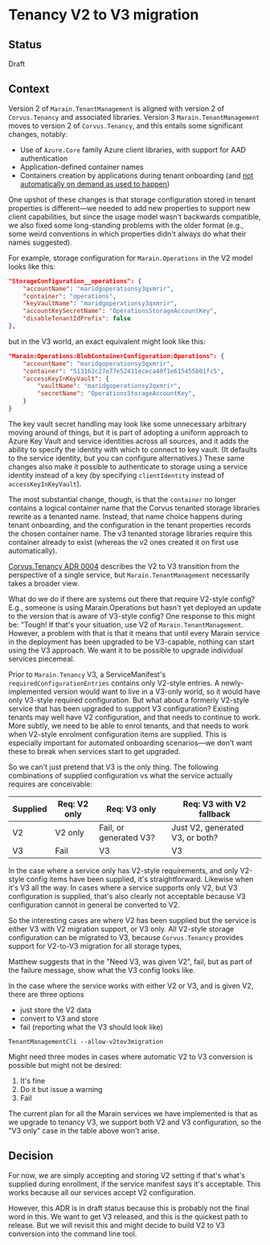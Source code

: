 # Tenancy V2 to V3 migration

## Status

Draft

## Context

Version 2 of `Marain.TenantManagement` is aligned with version 2 of `Corvus.Tenancy` and associated libraries. Version 3 `Marain.TenantManagement` moves to version 2 of `Corvus.Tenancy`, and this entails some significant changes, notably:

* Use of `Azure.Core` family Azure client libraries, with support for AAD authentication
* Application-defined container names
* Containers creation by applications during tenant onboarding (and [not automatically on demand as used to happen](https://github.com/corvus-dotnet/Corvus.Tenancy/blob/main/docs/adr/0003-no-automatic-storage-container-creation.md))

One upshot of these changes is that storage configuration stored in tenant properties is different—we needed to add new properties to support new client capabilities, but since the usage model wasn't backwards compatible, we also fixed some long-standing problems with the older format (e.g., some weird conventions in which properties didn't always do what their names suggested).

For example, storage configuration for `Marain.Operations` in the V2 model looks like this:


```json
"StorageConfiguration__operations": {
    "accountName": "maridgoperationsy3qxmrir",
    "container": "operations",
    "keyVaultName": "maridgoperationsy3qxmrir",
    "accountKeySecretName": "OperationsStorageAccountKey",
    "disableTenantIdPrefix": false
},
```

but in the V3 world, an exact equivalent might look like this:

```json
"Marain:Operations:BlobContainerConfiguration:Operations": {
    "accountName": "maridgoperationsy3qxmrir",
    "container": "513162c27e77e52411ececa40f1e615455b01fc5",
    "accessKeyInKeyVault": {
        "vaultName": "maridgoperationsy3qxmrir",
        "secretName": "OperationsStorageAccountKey",
    }
}
```

The key vault secret handling may look like some unnecessary arbitrary moving around of things, but it is part of adopting a uniform approach to Azure Key Vault and service identities across all sources, and it adds the ability to specify the identity with which to connect to key vault. (It defaults to the service identity, but you can configure alternatives.) These same changes also make it possible to authenticate to storage using a service identity instead of a key (by specifying `clientIdentity` instead of `accessKeyInKeyVault`).

The most substantial change, though, is that the `container` no longer contains a logical container name that the Corvus tenanted storage libraries rewrite as a tenanted name. Instead, that name choice happens during tenant onboarding, and the configuration in the tenant properties records the chosen container name. The v3 tenanted storage libraries require this container already to exist (whereas the v2 ones created it on first use automatically).

[Corvus.Tenancy ADR 0004](https://github.com/corvus-dotnet/Corvus.Tenancy/blob/main/docs/adr/0004-v2-to-v3-transition.md) describes the V2 to V3 transition from the perspective of a single service, but `Marain.TenantManagement` necessarily takes a broader view.


What do we do if there are systems out there that require V2-style config? E.g., someone is using Marain.Operations but hasn't yet deployed an update to the version that is aware of V3-style config? One response to this might be: "Tough! If that's your situation, use V2 of `Marain.TenantManagement`. However, a problem with that is that it means that until every Marain service in the deployment has been upgraded to be V3-capable, nothing can start using the V3 approach. We want it to be possible to upgrade individual services piecemeal.

Prior to `Marain.Tenancy` V3, a ServiceManifest's `requiredConfigurationEntries` contains only V2-style entries.
A newly-implemented version would want to live in a V3-only world, so it would have only V3-style required configuration. But what about a formerly V2-style service that has been upgraded to support V3 configuration? Existing tenants may well have V2 configuration, and that needs to continue to work. More subtly, we need to be able to enrol tenants, and that needs to work when V2-style enrolment configuration items are supplied. This is especially important for automated onboarding scenarios—we don't want these to break when services start to get upgraded.

So we can't just pretend that V3 is the only thing. The following combinations of supplied configuration vs what the service actually requires are conceivable:

| Supplied | Req: V2 only | Req: V3 only | Req: V3 with V2 fallback |
|---|---|---|---|
| V2 | V2 only | Fail, or generated V3? | Just V2, generated V3, or both? |
| V3 | Fail | V3 | V3 |

In the case where a service only has V2-style requirements, and only V2-style config items have been supplied, it's straightforward. Likewise when it's V3 all the way. In cases where a service supports only V2, but V3 configuration is supplied, that's also clearly not acceptable because V3 configuration cannot in general be converted to V2.

So the interesting cases are where V2 has been supplied but the service is either V3 with V2 migration support, or V3 only. All V2-style storage configuration can be migrated to V3, because `Corvus.Tenancy` provides support for V2-to-V3 migration for all storage types,


Matthew suggests that in the "Need V3, was given V2", fail, but as part of the failure message, show what the V3 config looks like.

In the case where the service works with either V2 or V3, and is given V2, there are three options

* just store the V2 data
* convert to V3 and store
* fail (reporting what the V3 should look like)

```
TenantManagementCli --allow-v2tov3migration
```

Might need three modes in cases where automatic V2 to V3 conversion is possible but might not be desired:

1. It's fine
2. Do it but issue a warning
3. Fail

The current plan for all the Marain services we have implemented is that as we upgrade to tenancy V3, we support both V2 and V3 configuration, so the "V3 only" case in the table above won't arise.

## Decision

For now, we are simply accepting and storing V2 setting if that's what's supplied during enrollment, if the service manifest says it's acceptable. This works because all our services accept V2 configuration.

However, this ADR is in draft status because this is probably not the final word in this. We want to get V3 released, and this is the quickest path to release. But we will revisit this and might decide to build V2 to V3 conversion into the command line tool.